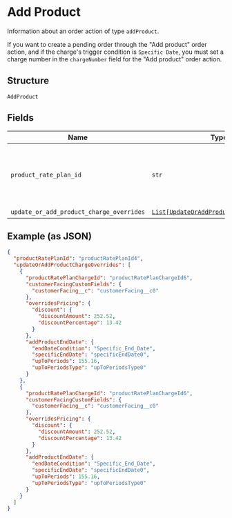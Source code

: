 
# Add Product

Information about an order action of type `addProduct`.

If you want to create a pending order through the "Add product" order action, and if the charge's trigger condition is `Specific Date`, you must set a charge number in the `chargeNumber` field for the "Add product" order action.

## Structure

`AddProduct`

## Fields

| Name | Type | Tags | Description |
|  --- | --- | --- | --- |
| `product_rate_plan_id` | `str` | Optional | Internal identifier of the product rate plan that the rate plan is based on. |
| `update_or_add_product_charge_overrides` | [`List[UpdateOrAddProductChargeOverride]`](../../doc/models/update-or-add-product-charge-override.md) | Optional | - |

## Example (as JSON)

```json
{
  "productRatePlanId": "productRatePlanId4",
  "updateOrAddProductChargeOverrides": [
    {
      "productRatePlanChargeId": "productRatePlanChargeId6",
      "customerFacingCustomFields": {
        "customerFacing__c": "customerFacing__c0"
      },
      "overridesPricing": {
        "discount": {
          "discountAmount": 252.52,
          "discountPercentage": 13.42
        }
      },
      "addProductEndDate": {
        "endDateCondition": "Specific_End_Date",
        "specificEndDate": "specificEndDate0",
        "upToPeriods": 155.16,
        "upToPeriodsType": "upToPeriodsType0"
      }
    },
    {
      "productRatePlanChargeId": "productRatePlanChargeId6",
      "customerFacingCustomFields": {
        "customerFacing__c": "customerFacing__c0"
      },
      "overridesPricing": {
        "discount": {
          "discountAmount": 252.52,
          "discountPercentage": 13.42
        }
      },
      "addProductEndDate": {
        "endDateCondition": "Specific_End_Date",
        "specificEndDate": "specificEndDate0",
        "upToPeriods": 155.16,
        "upToPeriodsType": "upToPeriodsType0"
      }
    }
  ]
}
```


